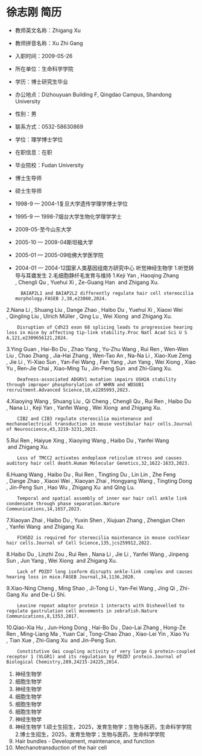 # 徐志刚 简历
- 教师英文名称：Zhigang Xu
- 教师拼音名称：Xu Zhi Gang
- 入职时间：2009-05-26
- 所在单位：生命科学学院
- 学历：博士研究生毕业
- 办公地点：Dizhouyuan Building F, Qingdao Campus, Shandong University
- 性别：男
- 联系方式：0532-58630869
- 学位：理学博士学位
- 在职信息：在职
- 毕业院校：Fudan University
- 博士生导师
- 硕士生导师
- 1998-9 — 2004-1复旦大学遗传学理学博士学位
- 1995-9 — 1998-7烟台大学生物化学理学学士
- 2009-05-至今山东大学
- 2005-10 — 2009-04斯坦福大学
- 2005-01 — 2005-09哈佛大学医学院
- 2004-01 — 2004-12国家人类基因组南方研究中心
听觉神经生物学
1.听觉转导与耳聋发生
2.毛细胞静纤毛发育与维持
1.Keji Yan
        , Haoqing Zhang
        , Chengli Qu
        , Yuehui Xi
        , Ze-Guang Han
         and Zhigang Xu.
        
        BAIAP2L1 and BAIAP2L2 differently regulate hair cell stereocilia morphology.FASEB J,38,e23860,2024.
2.Nana Li
        , Shuang Liu
        , Dange Zhao
        , Haibo Du
        , Yuehui Xi
        , Xiaoxi Wei
        , Qingling Liu
        , Ulrich Müller
        , Qing Lu
        , Wei Xiong
         and Zhigang Xu.
        
        Disruption of Cdh23 exon 68 splicing leads to progressive hearing loss in mice by affecting tip-link stability.Proc Natl Acad Sci U S A,121,e2309656121,2024.
3.Ying Guan
        , Hai-Bo Du
        , Zhao Yang
        , Yu-Zhu Wang
        , Rui Ren
        , Wen-Wen Liu
        , Chao Zhang
        , Jia-Hai Zhang
        , Wen-Tao An
        , Na-Na Li
        , Xiao-Xue Zeng
        , Jie Li
        , Yi-Xiao Sun
        , Yan-Fei Wang
        , Fan Yang
        , Jun Yang
        , Wei Xiong
        , Xiao Yu
        , Ren-Jie Chai
        , Xiao-Ming Tu
        , Jin-Peng Sun
         and Zhi-Gang Xu.
        
        Deafness-associated ADGRV1 mutation impairs USH2A stability through improper phosphorylation of WHRN and WDSUB1 recruitment.Advanced Science,10,e2205993,2023.
4.Xiaoying Wang
        , Shuang Liu
        , Qi Cheng
        , Chengli Qu
        , Rui Ren
        , Haibo Du
        , Nana Li
        , Keji Yan
        , Yanfei Wang
        , Wei Xiong
         and Zhigang Xu.
        
        CIB2 and CIB3 regulate stereocilia maintenance and mechanoelectrical transduction in mouse vestibular hair cells.Journal of Neuroscience,43,3219-3231,2023.
5.Rui Ren
        , Haiyue Xing
        , Xiaoying Wang
        , Haibo Du
        , Yanfei Wang
         and Zhigang Xu.
        
        Loss of TMCC2 activates endoplasm reticulum stress and causes auditory hair cell death.Human Molecular Genetics,32,1622-1633,2023.
6.Huang Wang
        , Haibo Du
        , Rui Ren
        , Tingting Du
        , Lin Lin
        , Zhe Feng
        , Dange Zhao
        , Xiaoxi Wei
        , Xiaoyan Zhai
        , Hongyang Wang
        , Tingting Dong
        , Jin-Peng Sun
        , Hao Wu
        , Zhigang Xu
         and Qing Lu.
        
        Temporal and spatial assembly of inner ear hair cell ankle link condensate through phase separation.Nature Communications,14,1657,2023.
7.Xiaoyan Zhai
        , Haibo Du
        , Yuxin Shen
        , Xiujuan Zhang
        , Zhengjun Chen
        , Yanfei Wang
         and Zhigang Xu.
        
        FCHSD2 is required for stereocilia maintenance in mouse cochlear hair cells.Journal of Cell Science,135,jcs259912,2022.
8.Haibo Du
        , Linzhi Zou
        , Rui Ren
        , Nana Li
        , Jie Li
        , Yanfei Wang
        , Jinpeng Sun
        , Jun Yang
        , Wei Xiong
         and Zhigang Xu.
        
        Lack of PDZD7 long isoform disrupts ankle-link complex and causes hearing loss in mice.FASEB Journal,34,1136,2020.
9.Xiao-Ning Cheng
        , Ming Shao
        , Ji-Tong Li
        , Yan-Fei Wang
        , Jing Qi
        , Zhi-Gang Xu
         and De-Li Shi.
        
        Leucine repeat adaptor protein 1 interacts with Dishevelled to regulate gastrulation cell movements in zebrafish.Nature Communications,8,1353,2017.
10.Qiao-Xia Hu
        , Jun-Hong Dong
        , Hai-Bo Du
        , Dao-Lai Zhang
        , Hong-Ze Ren
        , Ming-Liang Ma
        , Yuan Cai
        , Tong-Chao Zhao
        , Xiao-Lei Yin
        , Xiao Yu
        , Tian Xue
        , Zhi-Gang Xu
         and Jin-Peng Sun.
        
        Constitutive Gαi coupling activity of very large G protein-coupled receptor 1 (VLGR1) and its regulation by PDZD7 protein.Journal of Biological Chemistry,289,24215-24225,2014.
1. 神经生物学
2. 细胞生物学
3. 神经生物学
4. 细胞生物学
5. 细胞生物学
6. 细胞生物学
7. 神经生物学
8. 神经生物学
1.硕士生招生，2025，发育生物学；生物与医药，生命科学学院
2.博士生招生，2025，发育生物学；生物与医药，生命科学学院
1. Hair bundles - Development, maintenance, and function
2. Mechanotransduction of the hair cell
